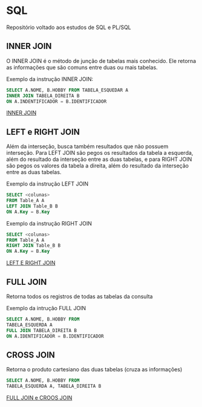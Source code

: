 # SQL

Repositório voltado aos estudos de SQL e PL/SQL

## INNER JOIN
O INNER JOIN é o método de junção de tabelas mais conhecido. Ele retorna as informações que são comuns entre duas ou mais tabelas.

Exemplo da instrução INNER JOIN:

```sql
SELECT A.NOME, B.HOBBY FROM TABELA_ESQUEDAR A 
INNER JOIN TABELA_DIREITA B 
ON A.INDENTIFICADOR = B.IDENTIFICADOR
```

[INNER JOIN](https://github.com/AndersonLeoni/SQL/blob/main/JOINS/Consultas%20INNER%20JOIN.sql)

## LEFT e RIGHT JOIN

Além da interseção, busca também resultados que não possuem interseção. Para LEFT JOIN são pegos os resultados da tabela a esquerda, além do resultado da interseção entre as duas tabelas, e para RIGHT JOIN são pegos os valores da tabela a direita, além do resultado da interseção entre as duas tabelas.

Exemplo da instrução LEFT JOIN
```sql
SELECT <colunas>
FROM Table_A A
LEFT JOIN Table_B B
ON A.Key = B.Key
```

Exemplo da instrução RIGHT JOIN
```sql
SELECT <colunas>
FROM Table_A A
RIGHT JOIN Table_B B
ON A.Key = B.Key
```

[LEFT E RIGHT JOIN](https://github.com/AndersonLeoni/SQL/blob/main/JOINS/Consultas%20LEFT%20e%20RIGHT%20JOIN.sql)

## FULL JOIN
Retorna todos os registros de todas as tabelas da consulta

Exemplo da intrução FULL JOIN
```sql
SELECT A.NOME, B.HOBBY FROM
TABELA_ESQUERDA A
FULL JOIN TABELA_DIREITA B
ON A.IDENTIFICADOR = B.IDENTIFICADOR
```

## CROSS JOIN 
Retorna o produto cartesiano das duas tabelas (cruza as informações)

```sql
SELECT A.NOME, B.HOBBY FROM
TABELA_ESQUERDA A, TABELA_DIREITA B
```
[FULL JOIN e CROOS JOIN](https://github.com/AndersonLeoni/SQL/blob/main/JOINS/Consultas%20FULL%20e%20CROSS%20JOIN.sql)


